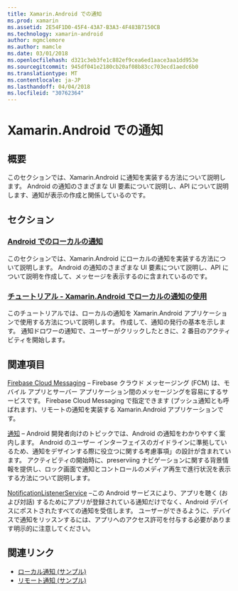 ```yaml
---
title: Xamarin.Android での通知
ms.prod: xamarin
ms.assetid: 2E54F1D0-45F4-43A7-B3A3-4F483B7150CB
ms.technology: xamarin-android
author: mgmclemore
ms.author: mamcle
ms.date: 03/01/2018
ms.openlocfilehash: d321c3eb3fe1c882ef9cea6ed1aace3aa1dd953e
ms.sourcegitcommit: 945df041e2180cb20af08b83cc703ecd1aedc6b0
ms.translationtype: MT
ms.contentlocale: ja-JP
ms.lasthandoff: 04/04/2018
ms.locfileid: "30762364"
---
```

# <a name="notifications-in-xamarinandroid"></a>Xamarin.Android での通知


## <a name="overview"></a>概要

このセクションでは、Xamarin.Android に通知を実装する方法について説明します。 Android の通知のさまざまな UI 要素について説明し、API について説明します、通知が表示の作成と関係しているのです。


## <a name="sections"></a>セクション

### <a name="local-notifications-in-androidlocal-notificationsmd"></a>[Android でのローカルの通知](local-notifications.md)

このセクションでは、Xamarin.Android にローカルの通知を実装する方法について説明します。 Android の通知のさまざまな UI 要素について説明し、API について説明を作成して、メッセージを表示するのに含まれているのです。 

### <a name="walkthrough---using-local-notifications-in-xamarinandroidlocal-notifications-walkthroughmd"></a>[チュートリアル - Xamarin.Android でローカルの通知の使用](local-notifications-walkthrough.md)  
 
このチュートリアルでは、ローカルの通知を Xamarin.Android アプリケーションで使用する方法について説明します。 作成して、通知の発行の基本を示します。 通知ドロワーの通知で、ユーザーがクリックしたときに、2 番目のアクティビティを開始します。 


## <a name="for-further-reading"></a>関連項目

[Firebase Cloud Messaging](~/android/data-cloud/google-messaging/firebase-cloud-messaging.md) &ndash; Firebase クラウド メッセージング (FCM) は、モバイル アプリとサーバー アプリケーション間のメッセージングを容易にするサービスです。 Firebase Cloud Messaging で指定できます (プッシュ通知とも呼ばれます)、リモートの通知を実装する Xamarin.Android アプリケーションです。

[通知](http://developer.android.com/guide/topics/ui/notifiers/notifications.html) &ndash; Android 開発者向けのトピックでは、Android の通知をわかりやすく案内します。 Android のユーザー インターフェイスのガイドラインに準拠しているため、通知をデザインする際に役立つに関する考慮事項」の設計が含まれています。 アクティビティの開始時に、preserviing ナビゲーションに関する背景情報を提供し、ロック画面で通知とコントロールのメディア再生で進行状況を表示する方法について説明します。 

[NotificationListenerService](https://developer.xamarin.com/api/type/Android.Service.Notification.NotificationListenerService/) &ndash;この Android サービスにより、アプリを聴く (および対話) するためにアプリが登録されている通知だけでなく、Android デバイスにポストされたすべての通知を受信します。 ユーザーができるように、デバイスで通知をリッスンするには、アプリへのアクセス許可を付与する必要があります明示的に注意してください。





## <a name="related-links"></a>関連リンク

- [ローカル通知 (サンプル)](https://developer.xamarin.com/samples/monodroid/LocalNotifications/)
- [リモート通知 (サンプル)](https://developer.xamarin.com/samples/monodroid/RemoteNotifications/)
